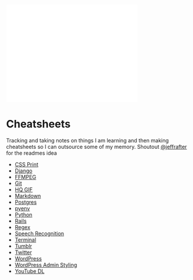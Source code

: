 ![](assets/images/404.gif)

# Cheatsheets
Tracking and taking notes on things I am learning and then making cheatsheets so I can outsource some of my memory. Shoutout [@jeffrafter](https://github.com/jeffrafter/howto) for the readmes idea

- [CSS Print](https://github.com/gradywoodruff/cheatsheet/blob/master/css-print.md)
- [Django](https://github.com/gradywoodruff/cheatsheet/blob/master/django.md)
- [FFMPEG](https://github.com/gradywoodruff/cheatsheet/blob/master/ffmpeg.md)
- [Git](https://github.com/gradywoodruff/cheatsheet/blob/master/git.md)
- [HQ GIF](https://github.com/gradywoodruff/cheatsheet/blob/master/hq_gif.md)
- [Markdown](https://github.com/gradywoodruff/cheatsheet/blob/master/markdown.md)
- [Postgres](https://github.com/gradywoodruff/cheatsheet/blob/master/postgres.md)
- [pyenv](https://github.com/gradywoodruff/cheatsheet/blob/master/pyenv.md)
- [Python](https://github.com/gradywoodruff/cheatsheet/blob/master/python.md)
- [Rails](https://github.com/gradywoodruff/cheatsheet/blob/master/rails.md)
- [Regex](https://github.com/gradywoodruff/cheatsheet/blob/master/regex.md)
- [Speech Recognition](https://github.com/gradywoodruff/cheatsheet/blob/master/speech_recognition.md)
- [Terminal](https://github.com/gradywoodruff/cheatsheet/blob/master/terminal.md)
- [Tumblr](https://github.com/gradywoodruff/cheatsheet/blob/master/tumblr.md)
- [Twitter](https://github.com/gradywoodruff/cheatsheet/blob/master/twitter.md)
- [WordPress](https://github.com/gradywoodruff/cheatsheet/blob/master/wordpress.md)
- [WordPress Admin Styling](https://github.com/gradywoodruff/cheatsheet/blob/master/wp-admin.md)
- [YouTube DL](https://github.com/gradywoodruff/cheatsheet/blob/master/youtube_dl.md)
